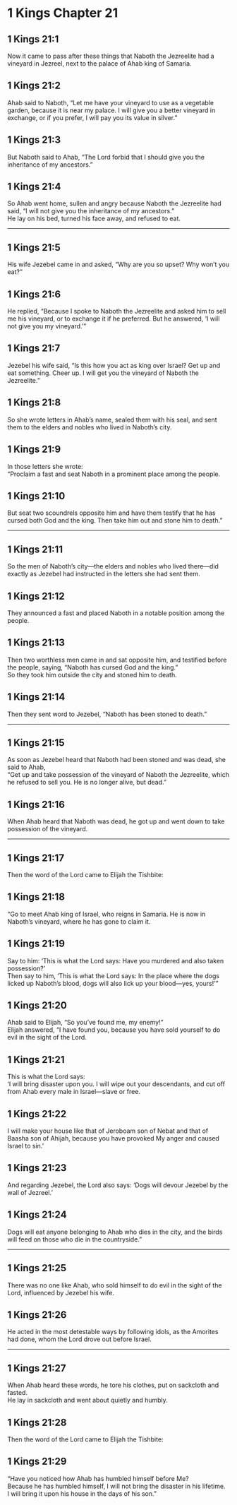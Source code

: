 # 1 Kings Chapter 21

## 1 Kings 21:1

Now it came to pass after these things that Naboth the Jezreelite had a vineyard in Jezreel, next to the palace of Ahab king of Samaria.

## 1 Kings 21:2

Ahab said to Naboth, “Let me have your vineyard to use as a vegetable garden, because it is near my palace. I will give you a better vineyard in exchange, or if you prefer, I will pay you its value in silver.”

## 1 Kings 21:3

But Naboth said to Ahab, “The Lord forbid that I should give you the inheritance of my ancestors.”

## 1 Kings 21:4

So Ahab went home, sullen and angry because Naboth the Jezreelite had said, “I will not give you the inheritance of my ancestors.”  
He lay on his bed, turned his face away, and refused to eat.

---

## 1 Kings 21:5

His wife Jezebel came in and asked, “Why are you so upset? Why won’t you eat?”

## 1 Kings 21:6

He replied, “Because I spoke to Naboth the Jezreelite and asked him to sell me his vineyard, or to exchange it if he preferred. But he answered, ‘I will not give you my vineyard.’”

## 1 Kings 21:7

Jezebel his wife said, “Is this how you act as king over Israel? Get up and eat something. Cheer up. I will get you the vineyard of Naboth the Jezreelite.”

## 1 Kings 21:8

So she wrote letters in Ahab’s name, sealed them with his seal, and sent them to the elders and nobles who lived in Naboth’s city.

## 1 Kings 21:9

In those letters she wrote:  
“Proclaim a fast and seat Naboth in a prominent place among the people.

## 1 Kings 21:10

But seat two scoundrels opposite him and have them testify that he has cursed both God and the king. Then take him out and stone him to death.”

---

## 1 Kings 21:11

So the men of Naboth’s city—the elders and nobles who lived there—did exactly as Jezebel had instructed in the letters she had sent them.

## 1 Kings 21:12

They announced a fast and placed Naboth in a notable position among the people.

## 1 Kings 21:13

Then two worthless men came in and sat opposite him, and testified before the people, saying, “Naboth has cursed God and the king.”  
So they took him outside the city and stoned him to death.

## 1 Kings 21:14

Then they sent word to Jezebel, “Naboth has been stoned to death.”

---

## 1 Kings 21:15

As soon as Jezebel heard that Naboth had been stoned and was dead, she said to Ahab,  
“Get up and take possession of the vineyard of Naboth the Jezreelite, which he refused to sell you. He is no longer alive, but dead.”

## 1 Kings 21:16

When Ahab heard that Naboth was dead, he got up and went down to take possession of the vineyard.

---

## 1 Kings 21:17

Then the word of the Lord came to Elijah the Tishbite:

## 1 Kings 21:18

“Go to meet Ahab king of Israel, who reigns in Samaria. He is now in Naboth’s vineyard, where he has gone to claim it.

## 1 Kings 21:19

Say to him: ‘This is what the Lord says: Have you murdered and also taken possession?’  
Then say to him, ‘This is what the Lord says: In the place where the dogs licked up Naboth’s blood, dogs will also lick up your blood—yes, yours!’”

## 1 Kings 21:20

Ahab said to Elijah, “So you’ve found me, my enemy!”  
Elijah answered, “I have found you, because you have sold yourself to do evil in the sight of the Lord.

## 1 Kings 21:21

This is what the Lord says:  
‘I will bring disaster upon you. I will wipe out your descendants, and cut off from Ahab every male in Israel—slave or free.

## 1 Kings 21:22

I will make your house like that of Jeroboam son of Nebat and that of Baasha son of Ahijah, because you have provoked My anger and caused Israel to sin.’

## 1 Kings 21:23

And regarding Jezebel, the Lord also says: ‘Dogs will devour Jezebel by the wall of Jezreel.’

## 1 Kings 21:24

Dogs will eat anyone belonging to Ahab who dies in the city, and the birds will feed on those who die in the countryside.”

---

## 1 Kings 21:25

There was no one like Ahab, who sold himself to do evil in the sight of the Lord, influenced by Jezebel his wife.

## 1 Kings 21:26

He acted in the most detestable ways by following idols, as the Amorites had done, whom the Lord drove out before Israel.

---

## 1 Kings 21:27

When Ahab heard these words, he tore his clothes, put on sackcloth and fasted.  
He lay in sackcloth and went about quietly and humbly.

## 1 Kings 21:28

Then the word of the Lord came to Elijah the Tishbite:

## 1 Kings 21:29

“Have you noticed how Ahab has humbled himself before Me?  
Because he has humbled himself, I will not bring the disaster in his lifetime.  
I will bring it upon his house in the days of his son.”
